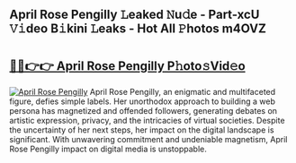 ## April Rose Pengilly 𝙻eaked 𝙽u𝚍e - Part-xcU 𝚅𝚒deo B𝚒kini 𝙻eaks - Hot All 𝙿hotos m4OVZ

# <h2><a href="http://ld1f48.urlbe.top/?page=April+Rose+Pengilly">🔗🔗👉👉 April Rose Pengilly P𝚑oto𝚜Vid𝚎o</a></h2>

[![April Rose Pengilly](https://i.imgur.com/eBuTRDB.gif)](http://ld1f48.urlbe.top/?page=April+Rose+Pengilly)
April Rose Pengilly, an enigmatic and multifaceted figure, defies simple labels. Her unorthodox approach to building a web persona has magnetized and offended followers, generating debates on artistic expression, privacy, and the intricacies of virtual societies. Despite the uncertainty of her next steps, her impact on the digital landscape is significant. With unwavering commitment and undeniable magnetism, April Rose Pengilly impact on digital media is unstoppable.
